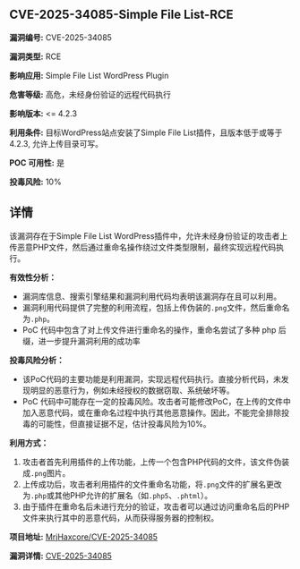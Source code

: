 ## CVE-2025-34085-Simple File List-RCE

**漏洞编号:** CVE-2025-34085

**漏洞类型:** RCE

**影响应用:** Simple File List WordPress Plugin

**危害等级:** 高危，未经身份验证的远程代码执行

**影响版本:** <= 4.2.3

**利用条件:** 目标WordPress站点安装了Simple File List插件，且版本低于或等于4.2.3, 允许上传目录可写。

**POC 可用性:** 是

**投毒风险:** 10%

## 详情

该漏洞存在于Simple File List WordPress插件中，允许未经身份验证的攻击者上传恶意PHP文件，然后通过重命名操作绕过文件类型限制，最终实现远程代码执行。

**有效性分析：**

*   漏洞库信息、搜索引擎结果和漏洞利用代码均表明该漏洞存在且可以利用。
*   漏洞利用代码提供了完整的利用流程，包括上传伪装的`.png`文件，然后重命名为`.php`。
*   PoC 代码中包含了对上传文件进行重命名的操作，重命名尝试了多种 php 后缀，进一步提升漏洞利用的成功率

**投毒风险分析：**

*   该PoC代码的主要功能是利用漏洞，实现远程代码执行。直接分析代码，未发现明显的恶意行为，例如未经授权的数据窃取、系统破坏等。
*   PoC 代码中可能存在一定的投毒风险。攻击者可能修改PoC，在上传的文件中加入恶意代码，或在重命名过程中执行其他恶意操作。因此，不能完全排除投毒的可能性，但直接证据不足，估计投毒风险为10%。

**利用方式：**

1.  攻击者首先利用插件的上传功能，上传一个包含PHP代码的文件，该文件伪装成`.png`图片。
2.  上传成功后，攻击者利用插件的文件重命名功能，将`.png`文件的扩展名更改为`.php`或其他PHP允许的扩展名（如`.php5`、`.phtml`）。
3.  由于插件在重命名后未进行充分的验证，攻击者可以通过访问重命名后的PHP文件来执行其中的恶意代码，从而获得服务器的控制权。

**项目地址:** [MrjHaxcore/CVE-2025-34085](https://github.com/MrjHaxcore/CVE-2025-34085)

**漏洞详情:** [CVE-2025-34085](https://nvd.nist.gov/vuln/detail/CVE-2025-34085)